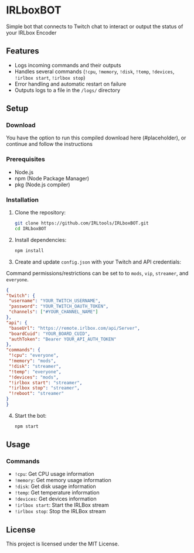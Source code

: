 # IRLboxBOT
Simple bot that connects to Twitch chat to interact or output the status of your IRLbox Encoder


## Features

- Logs incoming commands and their outputs
- Handles several commands (`!cpu`, `!memory`, `!disk`, `!temp`, `!devices`, `!irlbox start`, `!irlbox stop`)
- Error handling and automatic restart on failure
- Outputs logs to a file in the `/logs/` directory

## Setup

### Download

You have the option to run this compiled download here (#placeholder), or continue and follow the instructions

### Prerequisites

- Node.js
- npm (Node Package Manager)
- pkg (Node.js compiler)

### Installation

1. Clone the repository:

   ```bash
   git clone https://github.com/IRLtools/IRLboxBOT.git
   cd IRLboxBOT
   ```

2. Install dependencies:

   ```bash
   npm install
   ```

3. Create and update `config.json` with your Twitch and API credentials:


Command permissions/restrictions can be set to to `mods`, `vip`, `streamer`, and `everyone`.  
   ```json
{
  "twitch": {
    "username": "YOUR_TWITCH_USERNAME",
    "password": "YOUR_TWITCH_OAUTH_TOKEN",
    "channels": ["#YOUR_CHANNEL_NAME"]
  },
  "api": {
    "baseUrl": "https://remote.irlbox.com/api/Server",
    "boardCuid": "YOUR_BOARD_CUID",
    "authToken": "Bearer YOUR_API_AUTH_TOKEN"
  },
  "commands": {
    "!cpu": "everyone",
    "!memory": "mods",
    "!disk": "streamer",
    "!temp": "everyone",
    "!devices": "mods",
    "!irlbox start": "streamer",
    "!irlbox stop": "streamer",
    "!reboot": "streamer"
  }
}


   ```

4. Start the bot:

   ```bash
   npm start
   ```

## Usage

### Commands

- `!cpu`: Get CPU usage information
- `!memory`: Get memory usage information
- `!disk`: Get disk usage information
- `!temp`: Get temperature information
- `!devices`: Get devices information
- `!irlbox start`: Start the IRLBox stream
- `!irlbox stop`: Stop the IRLBox stream

## License

This project is licensed under the MIT License.


